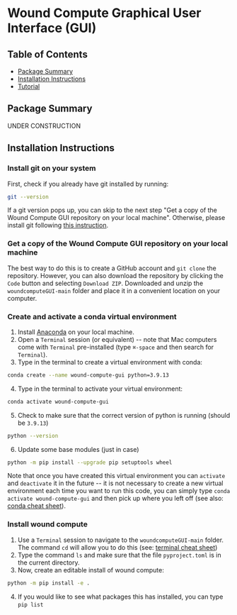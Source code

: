 # Wound Compute Graphical User Interface (GUI)


## Table of Contents
* [Package Summary](#summary)
* [Installation Instructions](#install)
* [Tutorial](#tutorial)


## Package Summary <a name="summary"></a>

UNDER CONSTRUCTION


## Installation Instructions <a name="install"></a>

### Install git on your system

First, check if you already have git installed by running:
```bash
git --version
```

If a git version pops up, you can skip to the next step "Get a copy of the Wound Compute GUI repository on your local machine". Otherwise, please install git following [this instruction](https://git-scm.com/book/en/v2/Getting-Started-Installing-Git).


### Get a copy of the Wound Compute GUI repository on your local machine

The best way to do this is to create a GitHub account and ``git clone`` the repository. However, you can also download the repository by clicking the ``Code`` button and selecting ``Download ZIP``. Downloaded and unzip the ``woundcomputeGUI-main`` folder and place it in a convenient location on your computer.

### Create and activate a conda virtual environment

1. Install [Anaconda](https://docs.anaconda.com/anaconda/install/) on your local machine.
2. Open a ``Terminal`` session (or equivalent) -- note that Mac computers come with ``Terminal`` pre-installed (type ``⌘-space`` and then search for ``Terminal``).
3. Type in the terminal to create a virtual environment with conda:
```bash
conda create --name wound-compute-gui python=3.9.13
```
4. Type in the terminal to activate your virtual environment:
```bash
conda activate wound-compute-gui
```
5. Check to make sure that the correct version of python is running (should be ``3.9.13``)
```bash
python --version
```
6. Update some base modules (just in case)
```bash
python -m pip install --upgrade pip setuptools wheel
```

Note that once you have created this virtual environment you can ``activate`` and ``deactivate`` it in the future -- it is not necessary to create a new virtual environment each time you want to run this code, you can simply type ``conda activate wound-compute-gui`` and then pick up where you left off (see also: [conda cheat sheet](https://docs.conda.io/projects/conda/en/4.6.0/_downloads/52a95608c49671267e40c689e0bc00ca/conda-cheatsheet.pdf)).

### Install wound compute

1. Use a ``Terminal`` session to navigate to the ``woundcomputeGUI-main`` folder. The command ``cd`` will allow you to do this (see: [terminal cheat sheet](https://terminalcheatsheet.com/))
2. Type the command ``ls`` and make sure that the file ``pyproject.toml`` is in the current directory.
3. Now, create an editable install of wound compute:
```bash
python -m pip install -e .
```
4. If you would like to see what packages this has installed, you can type ``pip list``